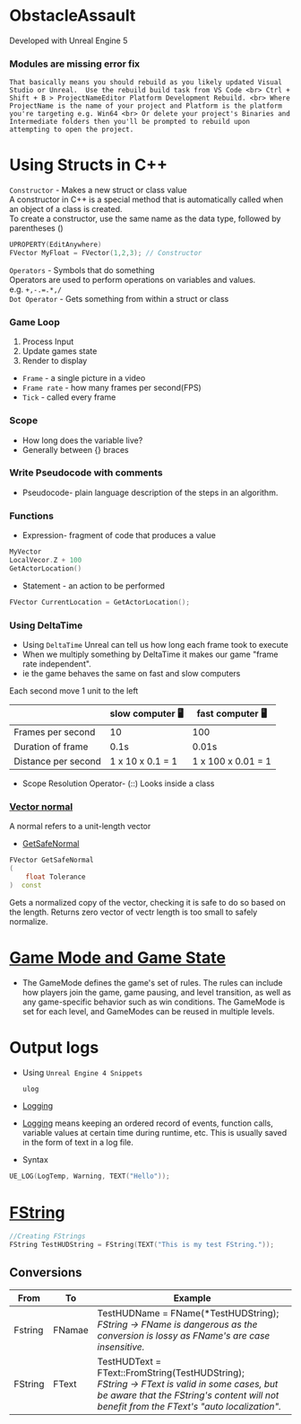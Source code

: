 
# ObstacleAssault 

Developed with Unreal Engine 5


### Modules are missing error fix

`That basically means you should rebuild as you likely updated Visual Studio or Unreal.  Use the rebuild build task from VS Code
<br>
Ctrl + Shift + B > ProjectNameEditor Platform Development Rebuild.
<br>
Where ProjectName is the name of your project and Platform is the platform you're targeting e.g. Win64
<br>
Or delete your project's Binaries and Intermediate folders then you'll be prompted to rebuild upon attempting to open the project.`

Using Structs in C++
=

`Constructor` - Makes a new struct or class value
<br>
A constructor in C++ is a special method that is automatically called when an object of a class is created.
<br>
To create a constructor, use the same name as the data type, followed by parentheses ()

```cpp
UPROPERTY(EditAnywhere)
FVector MyFloat = FVector(1,2,3); // Constructor
```

`Operators` - Symbols that do something
<br>
Operators are used to perform operations on variables and values.
<br>
e.g. `+,-.=.*,/`
<br>
`Dot Operator` - Gets something from within a struct or class
<br>
### Game Loop

1. Process Input
2. Update games state
3.  Render to display

- `Frame` - a single picture in a video
- `Frame rate` - how many frames per second(FPS)
- `Tick` - called every frame

### Scope

- How long does the variable live?
- Generally between {} braces

### Write Pseudocode with comments

- Pseudocode- plain language description of the steps in an algorithm.

### Functions

- Expression- fragment of code that produces a value

```cpp
MyVector
LocalVecor.Z + 100
GetActorLocation()
```

- Statement - an action to be performed

```cpp
FVector CurrentLocation = GetActorLocation();
```

### Using DeltaTime

- Using `DeltaTime` Unreal can tell us how long each frame took to execute
- When we multiply something by DeltaTime it makes our game "frame rate independent".
- ie the game behaves the same on fast and slow computers


Each second move 1 unit to the left

| | slow computer 🖥️ | fast computer 🖥️ |
|--|--------------|-------------|
|Frames per second| 10   | 100 |
|Duration of frame | 0.1s | 0.01s |
|Distance per second| 1 x 10 x 0.1 = 1| 1 x 100 x 0.01 = 1

- Scope Resolution Operator- (::) Looks inside a class

### [Vector normal](https://dev.to/fkkarakurt/matrices-and-vectors-in-game-development-67h)

A normal refers to a unit-length vector

- [GetSafeNormal](https://docs.unrealengine.com/4.26/en-US/API/Runtime/Core/Math/FVector/GetSafeNormal/)

```cpp
FVector GetSafeNormal
(
    float Tolerance
)  const
```

Gets a normalized copy of the vector, checking it is safe to do so based on the length. Returns zero vector of vectr length is too small to safely normalize.

[Game Mode and  Game State](https://docs.unrealengine.com/5.0/en-US/setting-up-a-game-mode-in-unreal-engine/)
=

- The GameMode defines the game's set of rules. The rules can include how players join the game, game pausing, and level transition, as well as any game-specific behavior such as win conditions. The GameMode is set for each level, and GameModes can be reused in multiple levels.

Output logs
=

- Using `Unreal Engine 4 Snippets`
    ```cpp
    ulog
    ```
- [Logging](https://docs.unrealengine.com/5.0/en-US/API/Runtime/Core/Logging/)
- [Logging](https://unrealcommunity.wiki/logging-lgpidy6i) means keeping an ordered record of events, function calls, variable values at certain time during runtime, etc. This is usually saved in the form of text in a log file.

- Syntax

```cpp
UE_LOG(LogTemp, Warning, TEXT("Hello"));
```

[FString](https://docs.unrealengine.com/4.26/en-US/ProgrammingAndScripting/ProgrammingWithCPP/UnrealArchitecture/StringHandling/FString/)
=

```cpp
//Creating FStrings
FString TestHUDString = FString(TEXT("This is my test FString."));
```

Conversions
-

| __From__ | __To__ | __Example__|
|-|-|-|
|Fstring| FNamae|TestHUDName = FName(*TestHUDString); <br> _FString -> FName is dangerous as the conversion is lossy as FName's are case insensitive._
|FString|FText|TestHUDText = FText::FromString(TestHUDString); <br> _FString -> FText is valid in some cases, but be aware that the FString's content will not benefit from the FText's "auto localization"._
